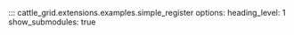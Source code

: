 ::: cattle_grid.extensions.examples.simple_register
    options:
        heading_level: 1
        show_submodules: true
